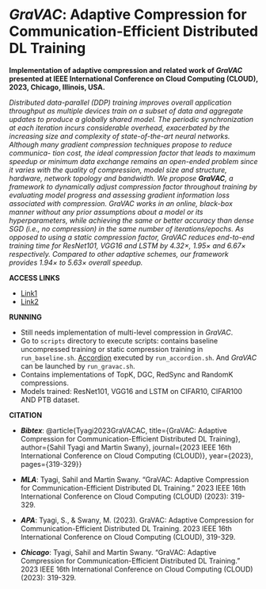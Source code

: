 # _GraVAC_: Adaptive Compression for Communication-Efficient Distributed DL Training

**Implementation of adaptive compression and related work of _GraVAC_ presented at IEEE International Conference on Cloud Computing (CLOUD), 2023, Chicago, Illinois, USA.**

_Distributed data-parallel (DDP) training improves overall application throughput as multiple devices train on a subset of data and aggregate updates to produce a globally shared model. 
The periodic synchronization at each iteration incurs considerable overhead, exacerbated by the increasing size and complexity of state-of-the-art neural networks. 
Although many gradient compression techniques propose to reduce communica- tion cost, the ideal compression factor that leads to maximum speedup or minimum data exchange remains an open-ended problem since it varies with the quality of compression, model size and structure, hardware, network topology and bandwidth. 
We propose **GraVAC**, a framework to dynamically adjust compression factor throughout training by evaluating model progress and assessing gradient information loss associated with compression. 
GraVAC works in an online, black-box manner without any prior assumptions about a model or its hyperparameters, while achieving the same or better accuracy than dense SGD (i.e., no compression) in the same number of iterations/epochs. 
As opposed to using a static compression factor, GraVAC reduces end-to-end training time for ResNet101, VGG16 and LSTM by 4.32×, 1.95× and 6.67× respectively. 
Compared to other adaptive schemes, our framework provides 1.94× to 5.63× overall speedup._

**ACCESS LINKS**
- [Link1](https://ieeexplore.ieee.org/document/10255012)
- [Link2](https://sahiltyagi.academicwebsite.com/publications/21211-gravac-adaptive-compression-for-communication-efficient-distributed-dl-training)

**RUNNING**

- Still needs implementation of multi-level compression in _GraVAC_.
- Go to ```scripts``` directory to execute scripts: contains baseline uncompressed training or static compression training in ```run_baseline.sh```.
[Accordion](https://arxiv.org/abs/2010.16248) executed by ```run_accordion.sh```. And _GraVAC_ can be launched by ```run_gravac.sh```.
- Contains implementations of TopK, DGC, RedSync and RandomK compressions.
- Models trained: ResNet101, VGG16 and LSTM on CIFAR10, CIFAR100 AND PTB dataset.

**CITATION**
- **_Bibtex_**: @article{Tyagi2023GraVACAC,
  title={GraVAC: Adaptive Compression for Communication-Efficient Distributed DL Training},
  author={Sahil Tyagi and Martin Swany},
  journal={2023 IEEE 16th International Conference on Cloud Computing (CLOUD)},
  year={2023},
  pages={319-329}}
  
 - **_MLA_**: Tyagi, Sahil and Martin Swany. “GraVAC: Adaptive Compression for Communication-Efficient Distributed DL Training.” 2023 IEEE 16th International Conference on Cloud Computing (CLOUD) (2023): 319-329.
 
 - **_APA_**: Tyagi, S., & Swany, M. (2023). GraVAC: Adaptive Compression for Communication-Efficient Distributed DL Training. 2023 IEEE 16th International Conference on Cloud Computing (CLOUD), 319-329.
 
 - **_Chicago_**: Tyagi, Sahil and Martin Swany. “GraVAC: Adaptive Compression for Communication-Efficient Distributed DL Training.” 2023 IEEE 16th International Conference on Cloud Computing (CLOUD) (2023): 319-329.